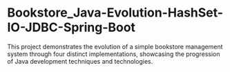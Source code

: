 # Bookstore_Java-Evolution-HashSet-IO-JDBC-Spring-Boot
This project demonstrates the evolution of a simple bookstore management system through four distinct implementations, showcasing the progression of Java development techniques and technologies.
